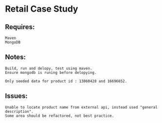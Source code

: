 # Retail Case Study

## Requires:
    Maven
    MongoDB
    
## Notes:    
    Build, run and delopy, test using maven.
    Ensure mongodb is runing before delopying.
    
    Only seeded data for product id : 13860428 and 16696652.

## Issues:
    Unable to locate product name from external api, instead used "general description".
    Some area should be refactored, not best practice.
    
